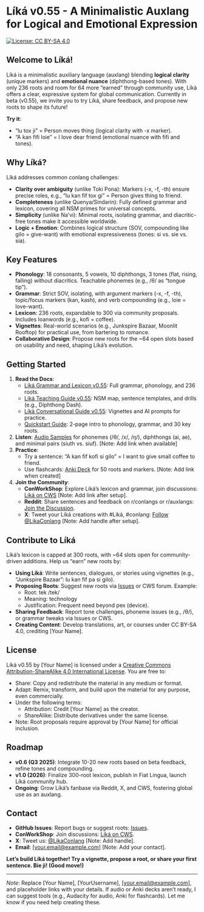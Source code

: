 # Líká v0.55 - A Minimalistic Auxlang for Logical and Emotional Expression

[![License: CC BY-SA 4.0](https://img.shields.io/badge/License-CC%20BY--SA%204.0-lightgrey.svg)](https://creativecommons.org/licenses/by-sa/4.0/)

## Welcome to Líká!

Líká is a minimalistic auxiliary language (auxlang) blending **logical clarity** (unique markers) and **emotional nuance** (diphthong-based tones). With only 236 roots and room for 64 more “earned” through community use, Líká offers a clear, expressive system for global communication. Currently in beta (v0.55), we invite you to try Líká, share feedback, and propose new roots to shape its future!

**Try it**:
- “lu tox ji” = Person moves thing (logical clarity with -x marker).
- “A kan fifi loie” = I love dear friend (emotional nuance with fifi and tones).

## Why Líká?
Líká addresses common conlang challenges:
- **Clarity over ambiguity** (unlike Toki Pona): Markers (-x, -f, -th) ensure precise roles, e.g., “lu kan fif tox gi” = Person gives thing to friend.
- **Completeness** (unlike Quenya/Sindarin): Fully defined grammar and lexicon, covering all NSM primes for universal concepts.
- **Simplicity** (unlike Na’vi): Minimal roots, isolating grammar, and diacritic-free tones make it accessible worldwide.
- **Logic + Emotion**: Combines logical structure (SOV, compounding like gilo = give-want) with emotional expressiveness (tones: si vs. sie vs. sia).

## Key Features
- **Phonology**: 18 consonants, 5 vowels, 10 diphthongs, 3 tones (flat, rising, falling) without diacritics. Teachable phonemes (e.g., /θ/ as “tongue tip”).
- **Grammar**: Strict SOV, isolating, with argument markers (-x, -f, -th), topic/focus markers (kan, kash), and verb compounding (e.g., loie = love-want).
- **Lexicon**: 236 roots, expandable to 300 via community proposals. Includes loanwords (e.g., kofi = coffee).
- **Vignettes**: Real-world scenarios (e.g., Junkspire Bazaar, Moonlit Rooftop) for practical use, from bartering to romance.
- **Collaborative Design**: Propose new roots for the ~64 open slots based on usability and need, shaping Líká’s evolution.

## Getting Started
1. **Read the Docs**:
   - [Líká Grammar and Lexicon v0.55](docs/Lika_Grammar_Lexicon_v0.55.pdf): Full grammar, phonology, and 236 roots.
   - [Líká Teaching Guide v0.55](docs/Lika_Teaching_Guide_v0.55.pdf): NSM map, sentence templates, and drills (e.g., Diphthong Dash).
   - [Líká Conversational Guide v0.55](docs/Lika_Conversational_Guide_v0.55.pdf): Vignettes and AI prompts for practice.
   - [Quickstart Guide](docs/Lika_Quickstart_v0.55.pdf): 2-page intro to phonology, grammar, and 30 key roots.
2. **Listen**: [Audio Samples](docs/audio/) for phonemes (/θ/, /x/, /ŋ/), diphthongs (ai, ae), and minimal pairs (siuth vs. siuf). [Note: Add link when available]
3. **Practice**:
   - Try a sentence: “A kan fif kofi si gilo” = I want to give small coffee to friend.
   - Use flashcards: [Anki Deck](docs/Lika_Anki_Deck.zip) for 50 roots and markers. [Note: Add link when created]
4. **Join the Community**:
   - **ConWorkShop**: Explore Líká’s lexicon and grammar, join discussions: [Líká on CWS](https://conworkshop.com/) [Note: Add link after setup].
   - **Reddit**: Share sentences and feedback on r/conlangs or r/auxlangs: [Join the Discussion](https://reddit.com/r/conlangs).
   - **X**: Tweet your Líká creations with #Líká, #conlang: [Follow @LikaConlang](https://x.com/) [Note: Add handle after setup].

## Contribute to Líká
Líká’s lexicon is capped at 300 roots, with ~64 slots open for community-driven additions. Help us “earn” new roots by:
- **Using Líká**: Write sentences, dialogues, or stories using vignettes (e.g., “Junkspire Bazaar”: lu kan fif pa si gilo).
- **Proposing Roots**: Suggest new roots via [Issues](https://github.com/[YourUsername]/Lika-v0.55/issues) or CWS forum. Example:
  - Root: tek /tek/
  - Meaning: technology
  - Justification: Frequent need beyond pex (device).
- **Sharing Feedback**: Report tone challenges, phoneme issues (e.g., /θ/), or grammar tweaks via Issues or CWS.
- **Creating Content**: Develop translations, art, or courses under CC BY-SA 4.0, crediting [Your Name].

## License
Líká v0.55 by [Your Name] is licensed under a [Creative Commons Attribution-ShareAlike 4.0 International License](https://creativecommons.org/licenses/by-sa/4.0/). You are free to:
- Share: Copy and redistribute the material in any medium or format.
- Adapt: Remix, transform, and build upon the material for any purpose, even commercially.
- Under the following terms:
  - Attribution: Credit [Your Name] as the creator.
  - ShareAlike: Distribute derivatives under the same license.
- Note: Root proposals require approval by [Your Name] for official inclusion.

## Roadmap
- **v0.6 (Q3 2025)**: Integrate 10-20 new roots based on beta feedback, refine tones and compounding.
- **v1.0 (2026)**: Finalize 300-root lexicon, publish in Fiat Lingua, launch Líká community hub.
- **Ongoing**: Grow Líká’s fanbase via Reddit, X, and CWS, fostering global use as an auxlang.

## Contact
- **GitHub Issues**: Report bugs or suggest roots: [Issues](https://github.com/[YourUsername]/Lika-v0.55/issues).
- **ConWorkShop**: Join discussions: [Líká on CWS](https://conworkshop.com/).
- **X**: Tweet us: [@LikaConlang](https://x.com/) [Note: Add handle].
- **Email**: [your.email@example.com] [Note: Add your contact].

**Let’s build Líká together! Try a vignette, propose a root, or share your first sentence. Bie ji! (Good move!)**

---

*Note*: Replace [Your Name], [YourUsername], [your.email@example.com], and placeholder links with your details. If audio or Anki decks aren’t ready, I can suggest tools (e.g., Audacity for audio, Anki for flashcards). Let me know if you need help creating these.
